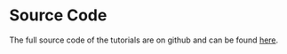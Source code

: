 # Source Code

The full source code of the tutorials are on github and can be found [here](https://github.com/Chukobyte/learn-engine-dev).
